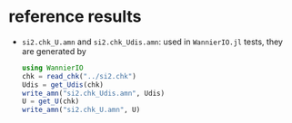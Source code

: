 # reference results

- `si2.chk_U.amn` and `si2.chk_Udis.amn`:
    used in `WannierIO.jl` tests, they are generated by

    ```julia
    using WannierIO
    chk = read_chk("../si2.chk")
    Udis = get_Udis(chk)
    write_amn("si2.chk_Udis.amn", Udis)
    U = get_U(chk)
    write_amn("si2.chk_U.amn", U)
    ```

